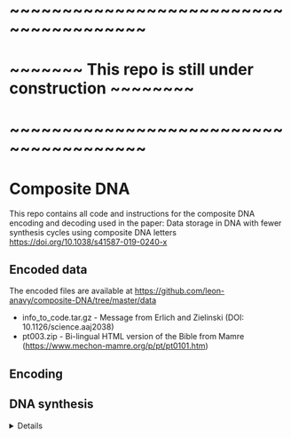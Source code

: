 # ~~~~~~~~~~~~~~~~~~~~~~~~~~~~~~~~~~~~~~~
# ~~~~~~~ This repo is still under construction ~~~~~~~~
# ~~~~~~~~~~~~~~~~~~~~~~~~~~~~~~~~~~~~~~~

# Composite DNA

This repo contains all code and instructions for the composite DNA encoding and decoding used in the paper:
Data storage in DNA with fewer synthesis cycles using composite DNA letters
https://doi.org/10.1038/s41587-019-0240-x

## Encoded data
The encoded files are available at
https://github.com/leon-anavy/composite-DNA/tree/master/data
- info_to_code.tar.gz - Message from Erlich and Zielinski (DOI: 10.1126/science.aaj2038)
- pt003.zip - Bi-lingual HTML version of the Bible from Mamre (https://www.mechon-mamre.org/p/pt/pt0101.htm)

## Encoding
<link to encoding instructions>

## DNA synthesis
<details about the synthesis>
  
## DNA sequencing
<details about the sequencing>
  
## Sequencing results
All NGS raw data in avaialble at
https://www.ebi.ac.uk/ena/data/view/PRJEB32427

## Decoding
<link to decoding instructions>

## Authors

* **Leon Anavy** - *Initial work* - [leon-anavy](https://github.com/leon-anavy)

## License

This project is licensed under the MIT License - see the [LICENSE.md](LICENSE.md) file for details
